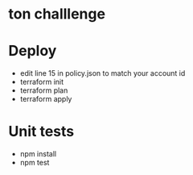 # ton challlenge

# Deploy
- edit line 15 in policy.json to match your account id
- terraform init
- terraform plan
- terraform apply

# Unit tests
- npm install
- npm test
